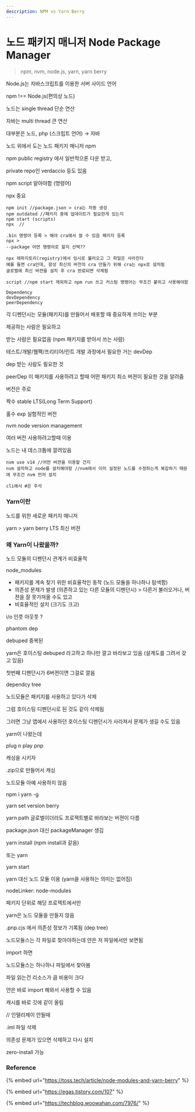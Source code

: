 ```yaml
---
description: NPM vs Yarn Berry
---
```


# 노드 패키지 매니저 Node Package Manager

> npm, nvm, node.js, yarn, yarn berry



Node.js는 자바스크립트를 이용한 서버 사이드 언어



npm !== Node.js(편의상 노드)



노드는 single thread 단순 연산

자바는 multi thread 큰 연산



대부분은 노드, php (스크립트 언어) -> 자바



노드 위에서 도는 노드 패키지 매니저 npm



npm public registry 에서 일반적으론 다운 받고,

private  repo인 verdaccio 등도 있음



npm script 알아야함 (명령어)

npx 중요



```
npm init //package.json > cra는 자동 생성
npm outdated //패키지 중에 업데이트가 필요한게 있는지
npm start (scripts)
npx  // 

.bin 명령어 등록 > 해야 cra에서 쓸 수 있음 패키지 등록
npx > 
--package 어떤 명령어로 할지 선택??

npx 레파지토리(registry)에서 임시로 불러오고 그 파일은 사라진다
예를 들면 cra인데, 항상 최신의 버전의 cra 만들기 위해 cra는 npx로 설치됨
글로벌에 최신 버젼을 설치 후 cra 완료되면 삭제됨

script //npm start 제외하고 npm run 쓰고 커스텀 명령어는 무조건 붙히고 사용해야함

```



```
Dependency
devDependency
peerDependency
```

각 디펜던시는 모듈(패키지)를 만들어서 배포할 때 중요하게 쓰이는 부분

제공하는 사람은 필요하고

받는 사람은 필요없음 (npm 패키지를 받아서 쓰는 사람)



테스트/개발/웹팩/프리티어/린트 개발 과정에서 필요한 거는 devDep

dep 받는 사람도 필요한 것

peerDep 이 패키지를 사용하려고 할때 어떤 패키지 최소 버젼이 필요한 것을 알려줌



버전은 주로

짝수 stable LTS(Long Term Support)

홀수 exp 실험적인 버전



nvm node version management

여러 버전 사용하려고할때 이용

노드는 내 데스크톱에 깔려있음

```
nvm use v14 //어떤 버젼을 이용할 건지
nvm 설치하고 node를 설치해야함 //nvm에서 이미 설정된 노드를 수정하는게 복잡하기 때문에 무조건 nvm 먼저 설치

cli에서 #은 주석
```





### Yarn이란

노드를 위한 새로운 패키지 매니저

yarn > yarn berry  LTS 최신 버젼&#x20;



### 왜 Yarn이 나왔을까?

노드 모듈의 디펜던시 관계가 비효율적



node\_modules

* 패키지를 계속 찾기 위한 비효율적인 동작 (노드 모듈을 하나하나 탐색함)
* 의존성 문제가 발생 (의존하고 있는 다른 모듈의 디펜던시) > 다른거 불러오거나, 버젼을 잘 못가져올 수도 있고
* 비효율적인 설치 (크기도 크고)



i/o 인풋 아웃풋 ?&#x20;



phantom dep

debuped 중복된

yarn은 호이스팅 debuped 라고하고 하나만 깔고 바라보고 있음 (설계도를 그려서 갖고 있음)

첫번째 디펜던시가 6버젼이면 그걸로 깔음

dependcy tree



노드모듈은 패키지를 사용하고 있다가 삭제

그럼 호이스팅 디펜던시로 된 것도 같이 삭제됨

그러면 그냥 앱에서 사용하던 호이스팅 디펜던시가 사라져서 문제가 생길 수도 있음



yarn이 나왔는데

plug n play pnp



캐싱을 시키자

.zip으로 만들어서 캐싱

노드모듈  아예 사용하지 않음

npm i yarn -g

yarn set version berry&#x20;

yarn path 글로벌이더라도 프로젝트별로 바라보는 버젼이 다름

package.json 대신 packageManager 생김



yarn install (npm install과 같음)

또는 yarn



yarn start



yarn 대신 노드 모듈 이용 (yarn을 사용하는 의미는 없어짐)

nodeLinker: node-modules



패키지 단위로 해당 프로젝트에서만

yarn은 노드 모듈을 만들지 않음



.pnp.cjs 에서 의존성 정보가 기록됨 (dep tree)

노드모듈스는 각 파일로 찾아야하는데 얀은 저 파일에서만 보면됨



import 하면

노드모듈스는 하나하나 파일에서 찾아봄

파일 읽는건 리소스가 큼 비용이 크다



얀은 바로 import 해와서 사용할 수 있음



캐시를 바로 깃에 같이 올림



// 인텔리제이 안될때

.iml 파일 삭제



의존성 문제가 있으면 삭제하고 다시 설치



zero-install 가능



### Reference

{% embed url="https://toss.tech/article/node-modules-and-yarn-berry" %}

{% embed url="https://egas.tistory.com/107" %}

{% embed url="https://techblog.woowahan.com/7976/" %}

